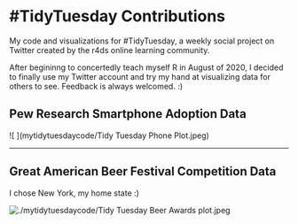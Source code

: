 # #TidyTuesday Contributions
My code and visualizations for #TidyTuesday, a weekly social project on Twitter created by the r4ds online learning community. 

After begininng to concertedly teach myself R in August of 2020, I decided to finally use my Twitter account and try my hand at 
visualizing data for others to see. Feedback is always welcomed. :)

## Pew Research Smartphone Adoption Data

![ ](mytidytuesdaycode/Tidy Tuesday Phone Plot.jpeg)

---

## Great American Beer Festival Competition Data
I chose New York, my home state :)

![./mytidytuesdaycode/Tidy Tuesday Beer Awards plot.jpeg](https://raw.githubusercontent.com/elianemitchell/mytidytuesdaycode/main/Tidy%20Tuesday%20Beer%20Awards%20plot.jpeg)

